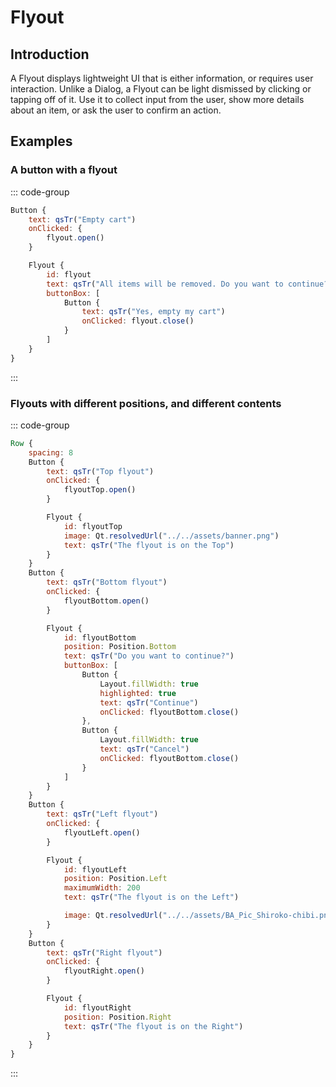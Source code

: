 # Flyout

## Introduction

<mcurl name="Flyout" url="https://learn.microsoft.com/en-us/windows/apps/design/controls/dialogs-and-flyouts/flyouts"></mcurl>

A Flyout displays lightweight UI that is either information, or requires user interaction. Unlike a Dialog, a Flyout can be light dismissed by clicking or tapping off of it. Use it to collect input from the user, show more details about an item, or ask the user to confirm an action.

## Examples

### A button with a flyout

::: code-group

```qml
Button {
    text: qsTr("Empty cart")
    onClicked: {
        flyout.open()
    }

    Flyout {
        id: flyout
        text: qsTr("All items will be removed. Do you want to continue?")
        buttonBox: [
            Button {
                text: qsTr("Yes, empty my cart")
                onClicked: flyout.close()
            }
        ]
    }
}
```

:::

### Flyouts with different positions, and different contents

::: code-group

```qml
Row {
    spacing: 8
    Button {
        text: qsTr("Top flyout")
        onClicked: {
            flyoutTop.open()
        }

        Flyout {
            id: flyoutTop
            image: Qt.resolvedUrl("../../assets/banner.png")
            text: qsTr("The flyout is on the Top")
        }
    }
    Button {
        text: qsTr("Bottom flyout")
        onClicked: {
            flyoutBottom.open()
        }

        Flyout {
            id: flyoutBottom
            position: Position.Bottom
            text: qsTr("Do you want to continue?")
            buttonBox: [
                Button {
                    Layout.fillWidth: true
                    highlighted: true
                    text: qsTr("Continue")
                    onClicked: flyoutBottom.close()
                },
                Button {
                    Layout.fillWidth: true
                    text: qsTr("Cancel")
                    onClicked: flyoutBottom.close()
                }
            ]
        }
    }
    Button {
        text: qsTr("Left flyout")
        onClicked: {
            flyoutLeft.open()
        }

        Flyout {
            id: flyoutLeft
            position: Position.Left
            maximumWidth: 200
            text: qsTr("The flyout is on the Left")

            image: Qt.resolvedUrl("../../assets/BA_Pic_Shiroko-chibi.png")
        }
    }
    Button {
        text: qsTr("Right flyout")
        onClicked: {
            flyoutRight.open()
        }

        Flyout {
            id: flyoutRight
            position: Position.Right
            text: qsTr("The flyout is on the Right")
        }
    }
}
```

:::
